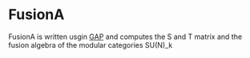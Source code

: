# FusionA

FusionA is written usgin [GAP](https://www.gap-system.org/) and computes the S and T matrix and the fusion algebra of the modular categories SU(N)_k
